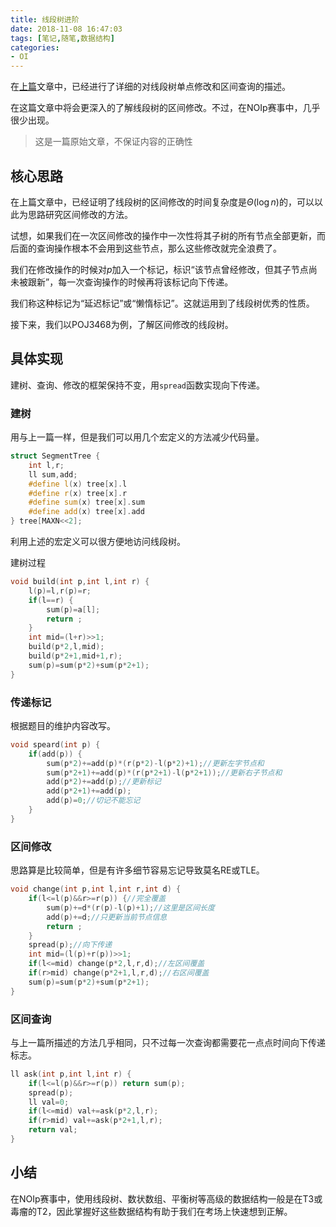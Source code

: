 ```yaml
---
title: 线段树进阶
date: 2018-11-08 16:47:03
tags: [笔记,随笔,数据结构]
categories:
- OI   
---
```


在[上篇](https://www.micdz.cn/article/segment-tree/)文章中，已经进行了详细的对线段树单点修改和区间查询的描述。

在这篇文章中将会更深入的了解线段树的区间修改。不过，在NOIp赛事中，几乎很少出现。

> 这是一篇原始文章，不保证内容的正确性

<!--more-->

## 核心思路

在上篇文章中，已经证明了线段树的区间修改的时间复杂度是$\Theta(\log n)$的，可以以此为思路研究区间修改的方法。

试想，如果我们在一次区间修改的操作中一次性将其子树的所有节点全部更新，而后面的查询操作根本不会用到这些节点，那么这些修改就完全浪费了。

我们在修改操作的时候对$p$加入一个标记，标识“该节点曾经修改，但其子节点尚未被跟新”，每一次查询操作的时候再将该标记向下传递。

我们称这种标记为“延迟标记”或“懒惰标记”。这就运用到了线段树优秀的性质。

接下来，我们以POJ3468为例，了解区间修改的线段树。

## 具体实现

建树、查询、修改的框架保持不变，用`spread`函数实现向下传递。

### 建树

用与上一篇一样，但是我们可以用几个宏定义的方法减少代码量。

```cpp
struct SegmentTree {
	int l,r;
	ll sum,add;
	#define l(x) tree[x].l
	#define r(x) tree[x].r
	#define sum(x) tree[x].sum
	#define add(x) tree[x].add
} tree[MAXN<<2];
```

利用上述的宏定义可以很方便地访问线段树。

建树过程

```cpp
void build(int p,int l,int r) {
	l(p)=l,r(p)=r;
	if(l==r) {
		sum(p)=a[l];
		return ;	
	}
	int mid=(l+r)>>1;
	build(p*2,l,mid);
	build(p*2+1,mid+1,r);
	sum(p)=sum(p*2)+sum(p*2+1);
}
```
### 传递标记

根据题目的维护内容改写。

```cpp
void speard(int p) {
	if(add(p)) {
		sum(p*2)+=add(p)*(r(p*2)-l(p*2)+1);//更新左字节点和
		sum(p*2+1)+=add(p)*(r(p*2+1)-l(p*2+1));//更新右子节点和
		add(p*2)+=add(p);//更新标记
		add(p*2+1)+=add(p);
		add(p)=0;//切记不能忘记
	}
}
```

### 区间修改

思路算是比较简单，但是有许多细节容易忘记导致莫名RE或TLE。

```cpp
void change(int p,int l,int r,int d) {
	if(l<=l(p)&&r>=r(p)) {//完全覆盖
		sum(p)+=d*(r(p)-l(p)+1);//这里是区间长度
		add(p)+=d;//只更新当前节点信息
		return ;
	}
	spread(p);//向下传递
	int mid=(l(p)+r(p))>>1;
	if(l<=mid) change(p*2,l,r,d);//左区间覆盖
	if(r>mid) change(p*2+1,l,r,d);//右区间覆盖
	sum(p)=sum(p*2)+sum(p*2+1);
}
```

### 区间查询

与上一篇所描述的方法几乎相同，只不过每一次查询都需要花一点点时间向下传递标志。

```cpp
ll ask(int p,int l,int r) {
	if(l<=l(p)&&r>=r(p)) return sum(p);
	spread(p);
	ll val=0;
	if(l<=mid) val+=ask(p*2,l,r);
	if(r>mid) val+=ask(p*2+1,l,r);
	return val;
}
```

## 小结

在NOIp赛事中，使用线段树、数状数组、平衡树等高级的数据结构一般是在T3或毒瘤的T2，因此掌握好这些数据结构有助于我们在考场上快速想到正解。



